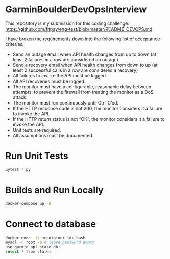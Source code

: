 # GarminBoulderDevOpsInterview

This repository is my submission for this coding challenge: https://github.com/fitpay/eng-test/blob/master/README_DEVOPS.md

I have broken the requirements down into the following list of acceptance criterias:

- Send an outage email when API health changes from up to down (at least 2 failures in a row are considered an outage)
- Send a recovery email when API health changes from down to up (at least 2 successful calls in a row are considered a recovery)
- All failures to invoke the API must be logged.
- All API recoveries must be logged.
- The monitor must have a configurable, reasonable delay between attempts, to prevent the firewall from treating the monitor as a DoS attack.
- The monitor must run continuously until Ctrl-C’ed.
- If the HTTP response code is not 200, the monitor considers it a failure to invoke the API.
- If the HTTP return status is not “OK”, the monitor considers it a failure to invoke the API.
- Unit tests are required.
- All assumptions must be documented.

# Run Unit Tests
```bash
pytest *.py
```

# Builds and Run Locally
```bash
docker-compose up -d
```

# Connect to database
```bash
docker exec -it <container id> bash
mysql -u root -p # leave password empty
use garmin_api_state_db;
select * from state;
```